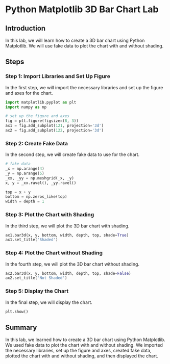 # Python Matplotlib 3D Bar Chart Lab

## Introduction

In this lab, we will learn how to create a 3D bar chart using Python Matplotlib. We will use fake data to plot the chart with and without shading.

## Steps

### Step 1: Import Libraries and Set Up Figure

In the first step, we will import the necessary libraries and set up the figure and axes for the chart.

```python
import matplotlib.pyplot as plt
import numpy as np

# set up the figure and axes
fig = plt.figure(figsize=(8, 3))
ax1 = fig.add_subplot(121, projection='3d')
ax2 = fig.add_subplot(122, projection='3d')
```

### Step 2: Create Fake Data

In the second step, we will create fake data to use for the chart.

```python
# fake data
_x = np.arange(4)
_y = np.arange(5)
_xx, _yy = np.meshgrid(_x, _y)
x, y = _xx.ravel(), _yy.ravel()

top = x + y
bottom = np.zeros_like(top)
width = depth = 1
```

### Step 3: Plot the Chart with Shading

In the third step, we will plot the 3D bar chart with shading.

```python
ax1.bar3d(x, y, bottom, width, depth, top, shade=True)
ax1.set_title('Shaded')
```

### Step 4: Plot the Chart without Shading

In the fourth step, we will plot the 3D bar chart without shading.

```python
ax2.bar3d(x, y, bottom, width, depth, top, shade=False)
ax2.set_title('Not Shaded')
```

### Step 5: Display the Chart

In the final step, we will display the chart.

```python
plt.show()
```

## Summary

In this lab, we learned how to create a 3D bar chart using Python Matplotlib. We used fake data to plot the chart with and without shading. We imported the necessary libraries, set up the figure and axes, created fake data, plotted the chart with and without shading, and then displayed the chart.
